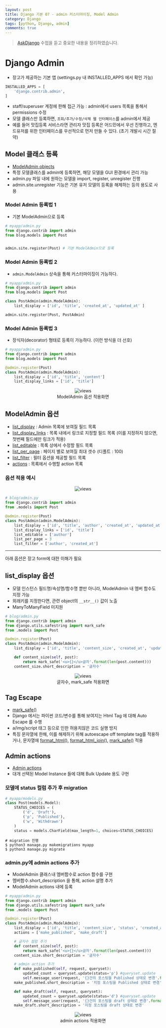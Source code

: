 ```yaml
---
layout: post
title: Django 기본 07 - admin 커스터마이징, Model Admin
category: Django
tags: [python, Django, admin]
comments: true
---
```

> [AskDjango](https://nomade.kr/vod/django) 수업을 듣고 중요한 내용을 정리하였습니다.

# Django Admin
- 장고가 제공하는 기본 앱 (settings.py 내 INSTALLED_APPS 에서 확인 가능)

```python
INSTALLED_APPS = [
    'django.contrib.admin',
]
```
- staff/superuser 계정에 한해 접근 가능 : admin에서 users 목록을 통해서 permissions 수정
- 모델 클래스만 등록하면, `조회/추가/수정/삭제 웹 인터페이스`를 admin에서 제공
- 예를 들어 맛집등록 서비스라면 관리자 맛집 등록은 어드민에서 우선 진행하고, 엔드유저를 위한 인터페이스를 우선적으로 먼저 만들 수 있다. (초기 개발시 시간 절약)

## Model 클래스 등록
- [ModelAdmin objects](https://docs.djangoproject.com/en/1.10/ref/contrib/admin/#modeladmin-objects)
- 특정 모델클래스를 admin에 등록하면, 해당 모델을 GUI 환경에서 관리 가능
- admin.py 파일 내에 원하는 모델을 import, register, unregister 진행
- admin.site.unregister 기능은 기본 유저 모델의 등록을 해제하는 등의 용도로 사용  

### Model Admin 등록법 1
- 기본 ModelAdmin으로 등록

```python
# myapp/admin.py
from django.contrib import admin
from blog.models import Post


admin.site.register(Post) # 기본 ModelAdmin으로 등록
```

### Model Admin 등록법 2
- `admin.ModelAdmin` 상속을 통해 커스터마이징이 가능하다.

```python
# myapp/admin.py
from django.contrib import admin
from blog.models import Post

class PostAdmin(admin.ModelAdmin):
    list_display = ['id', 'title', 'created_at', 'updated_at' ]

admin.site.register(Post, PostAdmin)
```

### Model Admin 등록법 3
- 장식자(decorator) 형태로 등록이 가능하다. (이런 방식을 더 선호)

```python
# myapp/admin.py
from django.contrib import admin
from blog.models import Post

@admin.register(Post)
class PostAdmin(admin.ModelAdmin):
    list_display = ['id', 'title', 'content']
    list_display_links = ['id', 'title']
```

<center>
 <figure>
 <img src="/assets/post-img/django/admin_option_list_link.png" alt="views">
 <figcaption>ModelAdmin 옵션 적용화면</figcaption>
 </figure>
 </center>


## ModelAdmin 옵션
-  [list_display](https://docs.djangoproject.com/en/1.10/ref/contrib/admin/#django.contrib.admin.ModelAdmin.list_display) : Admin 목록에 보여질 필드 목록
- [list_display_links](https://docs.djangoproject.com/en/1.10/ref/contrib/admin/#django.contrib.admin.ModelAdmin.list_display_links) : 목록 내에서 링크로 지정할 필드 목록 (이를 지정하지 않으면, 첫번째 필드에만 링크가 적용)
- [list_editable](https://docs.djangoproject.com/en/1.10/ref/contrib/admin/#django.contrib.admin.ModelAdmin.list_editable) : 목록 상에서 수정할 필드 목록
- [list_per_page](https://docs.djangoproject.com/en/1.10/ref/contrib/admin/#django.contrib.admin.ModelAdmin.list_per_page) : 페이지 별로 보여질 최대 갯수 (디폴트 : 100)
- [list_filter](https://docs.djangoproject.com/en/1.10/ref/contrib/admin/#django.contrib.admin.ModelAdmin.list_filter) : 필터 옵션을 제공할 필드 목록
- [actions](https://docs.djangoproject.com/en/1.10/ref/contrib/admin/#django.contrib.admin.ModelAdmin.actions) : 목록에서 수행할 action 목록

### 옵션 적용 예시
<center>
 <figure>
 <img src="/assets/post-img/django/model_admin_option.png" alt="views">
 <figcaption></figcaption>
 </figure>
 </center>

```python
# blog/admin.py
from django.contrib import admin
from .models import Post

@admin.register(Post)
class PostAdmin(admin.ModelAdmin):
    list_display = ['id', 'title', 'author', 'created_at', 'updated_at' ]
    list_display_links = ['id', 'title']
    list_editable = ['author']
    list_per_page = 3
    list_filter = ['author', 'created_at']
```
---
아래 옵션은 장고 form에 대한 이해가 필요

## list_display 옵션
- 모델 인스턴스 필드명/속성명/함수명 뿐만 아니라, ModelAdmin 내 멤버 함수도 지정 가능
- 외래키를 지정한다면, 관련 object의 `__str__()` 값이 노출
- ManyToManyField 미지원

```python
# blog/admin.py
from django.contrib import admin
from django.utils.safestring import mark_safe
from .models import Post

@admin.register(Post)
class PostAdmin(admin.ModelAdmin):
    list_display = ['id', 'title', 'content_size', 'created_at', 'updated_at' ]

    def content_size(self, post):
        return mark_safe('<u>{}</u>글자'.format(len(post.content)))
    content_size.short_description = '글자수'

```
<center>
 <figure>
 <img src="/assets/post-img/django/model_admin_option_func.png" alt="views">
 <figcaption>글자수, mark_safe 적용화면</figcaption>
 </figure>
 </center>

## Tag Escape
-  [mark_safe()](https://docs.djangoproject.com/en/1.10/ref/utils/#django.utils.safestring.mark_safe)
- Django 에서는 파이썬 코드/변수를 통해 보여지는 Html Tag 에 대해 Auto Escape 를 수행
- a/img/script 태그 등으로 인한 허용치않은 코드 실행 방지
- 특징 문자열에 한해, 이를 해제하기 위해 autoescape off template tag를 적용하거나, 문자열에 [format_html()](https://docs.djangoproject.com/en/1.10/ref/utils/#django.utils.html.format_html), [format_html_join()](https://docs.djangoproject.com/en/1.10/ref/utils/#django.utils.html.format_html_join), [mark_safe()](https://docs.djangoproject.com/en/1.10/ref/utils/#django.utils.safestring.mark_safe) 적용

## Admin actions
- [Admin actions](https://docs.djangoproject.com/en/1.10/ref/contrib/admin/actions/)
- 대개 선택된 Model Instance 들에 대해 Bulk Update 용도 구현

### 모델에 status 컬럼 추가 후 migration

```python
# myapp/models.py
class Post(models.Model):
    STATUS_CHOICES = (
        ('d', 'Draft'),
        ('p', 'Published'),
        ('w', 'Withdrawn')
    )
    status = models.CharField(max_length=1, choices=STATUS_CHOICES)

```

```shell
# migration 진행
$ python3 manage.py makemigrations myapp
$ python3 manage.py migrate
```

### admin.py에 admin actions 추가
- ModelAdmin 클래스내 멤버함수로 action 함수를 구현
- 멤버함수.short_description 을 통해, action 설명 추가
- ModelAdmin actions 내에 등록

```python
# myapp/admin.py
from django.contrib import admin
from django.utils.safestring import mark_safe
from .models import Post

@admin.register(Post)
class PostAdmin(admin.ModelAdmin):
    list_display = ['id', 'title', 'content_size', 'status', 'created_at', 'updated_at' ]
    actions = ['make_published', 'make_draft']

    # 글자수 컬럼 추가
    def content_size(self, post):
        return mark_safe('<u>{}</u>글자'.format(len(post.content)))
    content_size.short_description = '글자수'

    # admin action 추가
    def make_published(self, request, queryset):
        updated_count = queryset.update(status='p') #queryset.update
        self.message_user(request, '{}건의 포스팅을 Published 상태로 변경'.format(updated_count)) #django message framework 활용
    make_published.short_description = '지정 포스팅을 Published 상태로 변경'

    def make_draft(self, request, queryset):
        updated_count = queryset.update(status='d') #queryset.update
        self.message_user(request, '{}건의 포스팅을 draft 상태로 변경'.format(updated_count)) #django message framework 활용
    make_draft.short_description = '지정 포스팅을 draft 상태로 변경'
```

<center>
 <figure>
 <img src="/assets/post-img/django/admin_model_option_actions.png" alt="views">
 <figcaption>admin actions 적용화면</figcaption>
 </figure>
 </center>
